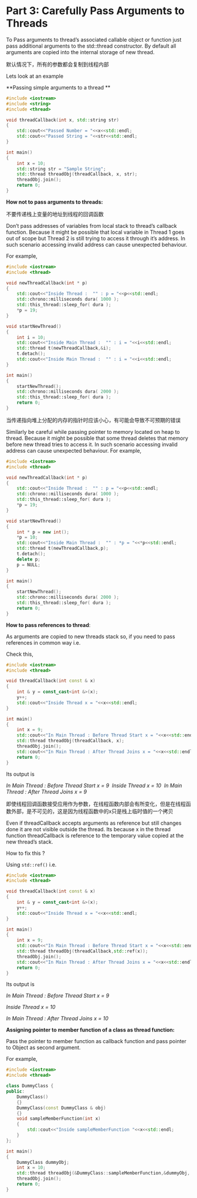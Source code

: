 # Part 3: Carefully Pass Arguments to Threads

To Pass arguments to thread’s associated callable object or function just pass additional arguments to the std::thread constructor.
By default all arguments are copied into the internal storage of new thread.

默认情况下，所有的参数都会复制到线程内部

Lets look at an example

**Passing simple arguments to a thread **

```c++
#include <iostream>
#include <string>
#include <thread>

void threadCallback(int x, std::string str)
{
    std::cout<<"Passed Number = "<<x<<std::endl;
    std::cout<<"Passed String = "<<str<<std::endl;
}

int main()  
{
    int x = 10;
    std::string str = "Sample String";
    std::thread threadObj(threadCallback, x, str);
    threadObj.join();
    return 0;
}
```

**How not to pass arguments to threads:**

不要传递栈上变量的地址到线程的回调函数

Don’t pass addresses of variables from local stack to thread’s callback function. Because it might be possible that local variable in Thread 1 goes out of scope but Thread 2 is still trying to access it through it’s address.
In such scenario accessing invalid address can cause unexpected behaviour.

For example,

```c++
#include <iostream>
#include <thread>

void newThreadCallback(int * p)
{
    std::cout<<"Inside Thread :  "" : p = "<<p<<std::endl;
    std::chrono::milliseconds dura( 1000 );
    std::this_thread::sleep_for( dura );
    *p = 19;
}

void startNewThread()
{
    int i = 10;
    std::cout<<"Inside Main Thread :  "" : i = "<<i<<std::endl;
    std::thread t(newThreadCallback,&i);
    t.detach();
    std::cout<<"Inside Main Thread :  "" : i = "<<i<<std::endl;
}

int main()
{
    startNewThread();
    std::chrono::milliseconds dura( 2000 );
    std::this_thread::sleep_for( dura );
    return 0;
}
```

当传递指向堆上分配的内存的指针时应该小心，有可能会导致不可预期的错误

Similarly be careful while passing pointer to memory located on heap to thread. Because it might be possible that some thread deletes that memory before new thread tries to access it.
In such scenario accessing invalid address can cause unexpected behaviour.
For example,

```c++
#include <iostream>
#include <thread>

void newThreadCallback(int * p)
{
    std::cout<<"Inside Thread :  "" : p = "<<p<<std::endl;
    std::chrono::milliseconds dura( 1000 );
    std::this_thread::sleep_for( dura );
    *p = 19;
}

void startNewThread()
{
    int * p = new int();
    *p = 10;
    std::cout<<"Inside Main Thread :  "" : *p = "<<*p<<std::endl;
    std::thread t(newThreadCallback,p);
    t.detach();
    delete p;
    p = NULL;
}

int main()
{
    startNewThread();
    std::chrono::milliseconds dura( 2000 );
    std::this_thread::sleep_for( dura );
    return 0;
}
```

**How to pass references to thread**:

As arguments are copied to new threads stack so, if you need to pass references in common way i.e.

Check this,

```c++
#include <iostream>
#include <thread>

void threadCallback(int const & x)
{
    int & y = const_cast<int &>(x);
    y++;
    std::cout<<"Inside Thread x = "<<x<<std::endl;
}

int main()
{
    int x = 9;
    std::cout<<"In Main Thread : Before Thread Start x = "<<x<<std::endl;
    std::thread threadObj(threadCallback, x);
    threadObj.join();
    std::cout<<"In Main Thread : After Thread Joins x = "<<x<<std::endl;
    return 0;
}
```

Its output is

*In Main Thread : Before Thread Start x = 9* 
*Inside Thread x = 10* 
*In Main Thread : After Thread Joins x = 9* 

即使线程回调函数接受应用作为参数，在线程函数内部会有所变化，但是在线程函数外部，是不可见的，这是因为线程函数中的x只是栈上临时值的一个拷贝

Even if threadCallback accepts arguments as reference but still changes done it are not visible outside the thread.
Its because x in the thread function threadCallback is reference to the temporary value copied at the new thread’s stack.

How to fix this ?

Using `std::ref()` i.e.

```c++
#include <iostream>
#include <thread>

void threadCallback(int const & x)
{
    int & y = const_cast<int &>(x);
    y++;
    std::cout<<"Inside Thread x = "<<x<<std::endl;
}

int main()
{
    int x = 9;
    std::cout<<"In Main Thread : Before Thread Start x = "<<x<<std::endl;
    std::thread threadObj(threadCallback,std::ref(x));
    threadObj.join();
    std::cout<<"In Main Thread : After Thread Joins x = "<<x<<std::endl;
    return 0;
}
```

Its output is

*In Main Thread : Before Thread Start x = 9* 

*Inside Thread x = 10* 

*In Main Thread : After Thread Joins x = 10* 

**Assigning pointer to member function of a class as thread function:**

Pass the pointer to member function as callback function and pass pointer to Object as second argument.

For example,

```c++
#include <iostream>
#include <thread>

class DummyClass {
public:
    DummyClass()
    {}
    DummyClass(const DummyClass & obj)
    {}
    void sampleMemberFunction(int x)
    {
        std::cout<<"Inside sampleMemberFunction "<<x<<std::endl;
    }
};

int main() 
{
    DummyClass dummyObj;
    int x = 10;
    std::thread threadObj(&DummyClass::sampleMemberFunction,&dummyObj, x);
    threadObj.join();
    return 0;
}
```